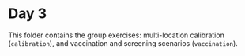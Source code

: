 # Day 3

This folder contains the group exercises: multi-location calibration (`calibration`), and vaccination and screening scenarios (`vaccination`).